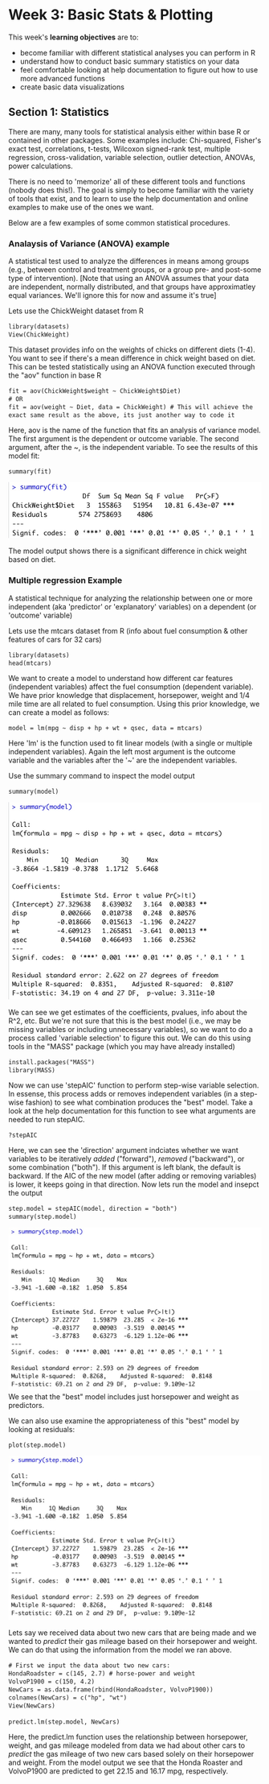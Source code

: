 # Week 3: Basic Stats & Plotting #

This week's **learning objectives** are to:

- become familiar with different statistical analyses you can perform in R
- understand how to conduct basic summary statistics on your data 
- feel comfortable looking at help documentation to figure out how to use more advanced functions
- create basic data visualizations

## Section 1: Statistics ##

There are many, many tools for statistical analysis either within base R or contained in other packages. Some examples include: 
Chi-squared, Fisher's exact test, correlations, t-tests, Wilcoxon signed-rank test, multiple regression, cross-validation, variable selection, outlier detection, ANOVAs, power calculations.

There is no need to 'memorize' all of these different tools and functions (nobody does this!). The goal is simply to become familiar with the variety of tools that exist, and to learn to use the help documentation and online examples to make use of the ones we want. 

Below are a few examples of some common statistical procedures.

### Analaysis of Variance (ANOVA) example ###
A statistical test used to analyze the differences in means among groups (e.g., between control and treatment groups, or a group pre- and post-some type of intervention).
[Note that using an ANOVA assumes that your data are independent, normally distributed, and that groups have approximatley equal variances. We'll ignore this for now and assume it's true]

Lets use the ChickWeight dataset from R
```
library(datasets)
View(ChickWeight)
```
This dataset provides info on the weights of chicks on different diets (1-4). You want to see if there's a mean difference in chick weight based on diet. This can be tested statistically using an ANOVA function executed through the "aov" function in base R

```
fit = aov(ChickWeight$weight ~ ChickWeight$Diet)
# OR
fit = aov(weight ~ Diet, data = ChickWeight) # This will achieve the exact same result as the above, its just another way to code it
```
Here, aov is the name of the function that fits an analysis of variance model. The first argument is the dependent or outcome variable. The second argument, after the ~, is the independent variable. To see the results of this model fit:
```
summary(fit)
```

![Model summary](./ModelSummary.jpg)

The model output shows there is a significant difference in chick weight based on diet.

### Multiple regression Example ### 
A statistical technique for analyzing the relationship between one or more independent (aka 'predictor' or 'explanatory' variables) on a dependent (or 'outcome' variable)


Lets use the mtcars dataset from R (info about fuel consumption & other features of cars for 32 cars)
```
library(datasets)
head(mtcars)
```

We want to create a model to understand how different car features (independent variables) affect the fuel consumption (dependent variable). We have prior knowledge that displacement, horsepower, weight and 1/4 mile time are all related to fuel consumption. Using this prior knowledge, we can create a model as follows:

```
model = lm(mpg ~ disp + hp + wt + qsec, data = mtcars)
```

Here 'lm' is the function used to fit linear models (with a single or multiple independent variables). Again the left most argument is the outcome variable and the variables after the '~' are the independent variables.

Use the summary command to inspect the model output
```
summary(model)
```
![Model summary](./ModelOutput2.jpg)

We can see we get estimates of the coefficients, pvalues, info about the R^2, etc. 
But we're not sure that this is the best model (i.e., we may be missing variables or including unnecessary variables), so we want to do a process called 'variable selection' to figure this out. We can do this using tools in the "MASS" package (which you may have already installed)

```
install.packages("MASS")
library(MASS)

```
Now we can use 'stepAIC' function to perform step-wise variable selection. In essense, this process adds or removes independent variables (in a step-wise fashion) to see what combination produces the "best" model.
Take a look at the help documentation for this function to see what arguments are needed to run stepAIC. 

```
?stepAIC
```
Here, we can see the 'direction' argument indciates whether we want variables to be iteratively *added* ("forward"), *removed* ("backward"), or some combination ("both"). If this argument is left blank, the default is backward. If the AIC of the new model (after adding or removing variables) is lower, it keeps going in that direction.
Now lets run the model and insepct the output

```
step.model = stepAIC(model, direction = "both")
summary(step.model)
```
![Model summary](./ModelOutput3.jpg)
We see that the "best" model includes just horsepower and weight as predictors.

We can also use examine the appropriateness of this "best" model by looking at residuals:
```
plot(step.model)
```

![Model summary](./ModelOutput4.jpg)

Lets say we received data about two new cars that are being made and we wanted to *predict* their gas mileage based on their horsepower and weight.
We can do that using the information from the model we ran above. 

```
# First we input the data about two new cars:
HondaRoadster = c(145, 2.7) # horse-power and weight
VolvoP1900 = c(150, 4.2)
NewCars = as.data.frame(rbind(HondaRoadster, VolvoP1900))
colnames(NewCars) = c("hp", "wt")
View(NewCars)

predict.lm(step.model, NewCars)
```
Here, the predict.lm function uses the relationship between horsepower, weight, and gas mileage modeled from data we had about other cars to *predict* the gas mileage of two new cars based solely on their horsepower and weight. 
From the model output we see that the Honda Roaster and VolvoP1900 are predicted to get 22.15 and 16.17 mpg, respectively.




